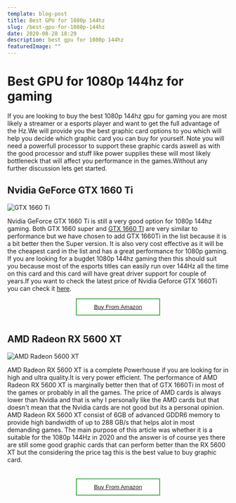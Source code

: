 ```yaml
---
template: blog-post
title: Best GPU for 1080p 144hz
slug: /best-gpu-for-1080p-144hz
date: 2020-08-28 18:29
description: best gpu for 1080p 144hz
featuredImage: ""
---
```

# **Best GPU for 1080p 144hz for gaming**

If you are looking to buy the best 1080p 144hz gpu for gaming you are most likely a streamer or a esports player and want to get the full advantage of the Hz.We will provide you the best graphic card options to you which will help you decide which graphic card you can buy for yourself. Note you will need a powerfull processor to support these graphic cards aswell as with the good processor and stuff like power supplies these will most likely bottleneck that will affect you performance in the games.Without any further discussion lets get started.

## Nvidia GeForce GTX 1660 Ti

![GTX 1660 Ti](/assets/nvidia-geforce-1660ti.jpg "Nvidia Geforce GTX 1660 Ti")

Nvidia GeForce GTX 1660 Ti is still a very good option for 1080p 144hz gaming. Both GTX 1660 super and [GTX 1660 TI](https://amzn.to/3baPlNl) are very similar to performance but we have chosen to add GTX 1660Ti in the list because it is a bit better then the Super version. It is also very cost effective as it will be the cheapest card in the list and has a great performance for 1080p gaming. If you are looking for a bugdet 1080p 144hz gaming then this should suit you because most of the esports titles can easily run over 144Hz all the time on this card and this card will have great driver support for couple of years.If you want to check the latest price of Nvidia Geforce GTX 1660Ti you can check it [here](https://amzn.to/3baPlNl).

<button  aria-label="Buy now From Amazon" style="background-color: white;color: black;border: 2px solid #4CAF50;left:40%;position:absolute;width:20%;padding:10px;"><a href="https://amzn.to/3baPlNl">Buy From Amazon</a></button><br><br><br>

## AMD Radeon RX 5600 XT

![AMD Radeon 5600 XT](/assets/amd-5600-xt.jpg "AMD Radeon 5600 XT")

AMD Radeon RX 5600 XT is a complete Powerhouse if you are looking for in high and ultra quality.It is very power efficient. The performance of AMD Radeon RX 5600 XT is marginally better then that of GTX 1660Ti in most of the games or probably in all the games. The price of AMD cards is always lower than Nvidia and that is why I personally like the AMD cards but that doesn't mean that  the Nvidia cards are not good but its a personal opinion. AMD Radeon RX 5600 XT consist of 6GB of advanced GDDR6 memory to provide high bandwidth of up to 288 GB/s that helps alot in most demanding games. The main purpose of this article was whether it is a suitable for the 1080p 144Hz in 2020 and the answer is of course yes there are still some good graphic cards that can perform better than the RX 5600 XT but the considering the price tag this is the best value to buy graphic card.<br><br><br><button  aria-label="Buy now From Amazon" style="background-color: white;color: black;border: 2px solid #4CAF50;left:40%;position:absolute;width:20%;padding:10px;"><a href="https://amzn.to/31JCnDa">Buy From Amazon</a></button>